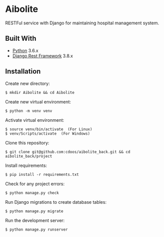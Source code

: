 # Aibolite
RESTFul service with Django for maintaining hospital management system.

## Built With

- [Python](https://www.python.org/) 3.6.x
- [Django Rest Framework](http://www.django-rest-framework.org/) 3.8.x

## Installation

Create new directory:

```shell
$ mkdir Aibolite && cd Aibolite
```

Create new virtual environment:

```shell
$ python -m venv venv
```

Activate virtual environment:

```shell
$ source venv/bin/activate  (For Linux)
$ venv/Scripts/activate  (For Windows)
```

Clone this repository:

```shell
$ git clone git@github.com:cdoos/aibolite_back.git && cd aibolite_back/project
```

Install requirements:

```shell
$ pip install -r requirements.txt
```

Check for any project errors:

```shell
$ python manage.py check
```

Run Django migrations to create database tables:

```shell
$ python manage.py migrate
```

Run the development server:

```shell
$ python manage.py runserver
```
